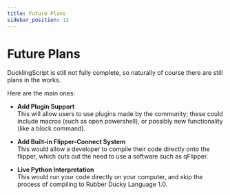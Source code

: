 ```yaml
---
title: Future Plans
sidebar_position: 12
---
```


# Future Plans
DucklingScript is still not fully complete, so naturally of course there are still plans in the works.

Here are the main ones:
- **Add Plugin Support**\
This will allow users to use plugins made by the community; these could include macros (such as open powershell), or possibly new functionality (like a block command).

- **Add Built-in Flipper-Connect System**\
This would allow a developer to compile their code directly onto the flipper, which cuts out the need to use a software such as qFlipper.

- **Live Python Interpretation**\
This would run your code directly on your computer, and skip the process of compiling to Rubber Ducky Language 1.0.
